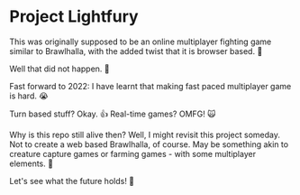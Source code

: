 # Project Lightfury

This was originally supposed to be an online multiplayer fighting game similar to Brawlhalla, with the added twist that it is browser based. 🤘

Well that did not happen. 🤣

Fast forward to 2022: I have learnt that making fast paced multiplayer game is hard. 😭

Turn based stuff? Okay. 👍
Real-time games? OMFG! 🙀

Why is this repo still alive then?
Well, I might revisit this project someday.
Not to create a web based Brawlhalla, of course.
May be something akin to creature capture games or farming games - with some multiplayer elements. 🙂

Let's see what the future holds! 🤞
